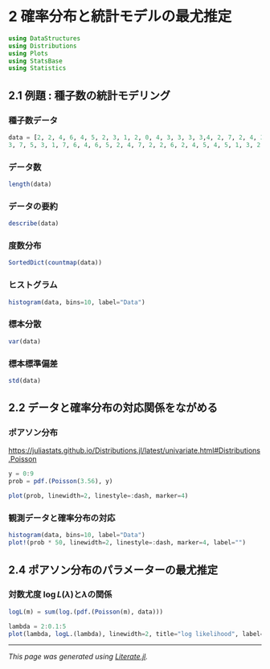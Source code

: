 # 2 確率分布と統計モデルの最尤推定

```julia
using DataStructures
using Distributions
using Plots
using StatsBase
using Statistics
```

## 2.1 例題 : 種子数の統計モデリング
### 種子数データ

```julia
data = [2, 2, 4, 6, 4, 5, 2, 3, 1, 2, 0, 4, 3, 3, 3, 3,4, 2, 7, 2, 4, 3, 3, 3, 4,
3, 7, 5, 3, 1, 7, 6, 4, 6, 5, 2, 4, 7, 2, 2, 6, 2, 4, 5, 4, 5, 1, 3, 2, 3]
```

### データ数

```julia
length(data)
```

### データの要約

```julia
describe(data)
```

### 度数分布

```julia
SortedDict(countmap(data))
```

### ヒストグラム

```julia
histogram(data, bins=10, label="Data")
```

### 標本分散

```julia
var(data)
```

### 標本標準偏差

```julia
std(data)
```

## 2.2 データと確率分布の対応関係をながめる
### ポアソン分布
https://juliastats.github.io/Distributions.jl/latest/univariate.html#Distributions.Poisson

```julia
y = 0:9
prob = pdf.(Poisson(3.56), y)
```

```julia
plot(prob, linewidth=2, linestyle=:dash, marker=4)
```

### 観測データと確率分布の対応

```julia
histogram(data, bins=10, label="Data")
plot!(prob * 50, linewidth=2, linestyle=:dash, marker=4, label="")
```

## 2.4 ポアソン分布のパラメーターの最尤推定
### 対数尤度 $\log L(\lambda)$と$\lambda$の関係

```julia
logL(m) = sum(log.(pdf.(Poisson(m), data)))
```

```julia
lambda = 2:0.1:5
plot(lambda, logL.(lambda), linewidth=2, title="log likelihood", label="")
```

---

*This page was generated using [Literate.jl](https://github.com/fredrikekre/Literate.jl).*

